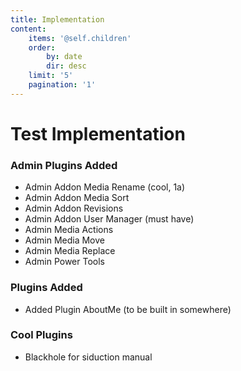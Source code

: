 ```yaml
---
title: Implementation
content:
    items: '@self.children'
    order:
        by: date
        dir: desc
    limit: '5'
    pagination: '1'
---
```


# Test Implementation

### Admin Plugins Added

* Admin Addon Media Rename  (cool, 1a)
* Admin Addon Media Sort 
* Admin Addon Revisions 
* Admin Addon User Manager (must have)
* Admin Media Actions
* Admin Media Move
* Admin Media Replace
* Admin Power Tools
 
### Plugins Added

* Added Plugin AboutMe (to be built in somewhere)

### Cool Plugins

* Blackhole for siduction manual
